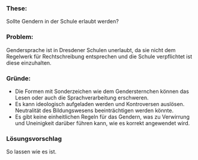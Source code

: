 ### These:
Sollte Gendern in der Schule erlaubt werden?

### Problem:
Gendersprache ist in Dresdener Schulen unerlaubt, da sie nicht dem Regelwerk für Rechtschreibung entsprechen und die Schule verpflichtet ist diese einzuhalten.

### Gründe:
- Die Formen mit Sonderzeichen wie dem Gendersternchen können das Lesen oder auch die Sprachverarbeitung erschweren.
- Es kann ideologisch aufgeladen werden und Kontroversen auslösen. Neutralität des Bildungswesens beeinträchtigen werden könnte.
- Es gibt keine einheitlichen Regeln für das Gendern, was zu Verwirrung und Uneinigkeit darüber führen kann, wie es korrekt angewendet wird.

### Lösungsvorschlag
So lassen wie es ist.


